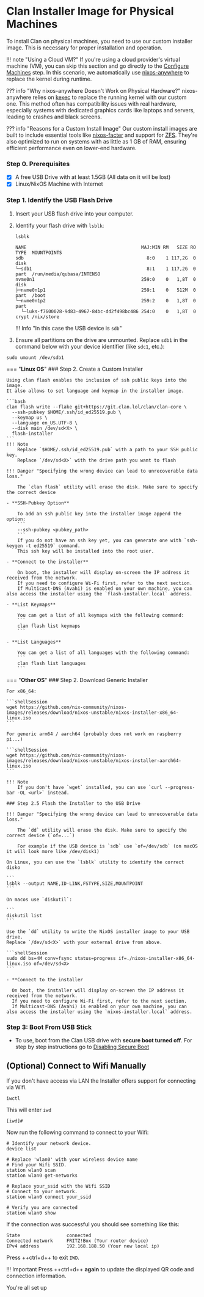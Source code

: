 # Clan Installer Image for Physical Machines

To install Clan on physical machines, you need to use our custom installer image. This is necessary for proper installation and operation.

!!! note "Using a Cloud VM?"
    If you're using a cloud provider's virtual machine (VM), you can skip this section and go directly to the [Configure Machines](configure.md) step. In this scenario, we automatically use [nixos-anywhere](https://github.com/nix-community/nixos-anywhere) to replace the kernel during runtime.

??? info "Why nixos-anywhere Doesn't Work on Physical Hardware?"
    nixos-anywhere relies on [kexec](https://wiki.archlinux.org/title/Kexec) to replace the running kernel with our custom one. This method often has compatibility issues with real hardware, especially systems with dedicated graphics cards like laptops and servers, leading to crashes and black screens.

??? info "Reasons for a Custom Install Image"
    Our custom install images are built to include essential tools like [nixos-facter](https://github.com/nix-community/nixos-facter) and support for [ZFS](https://wiki.archlinux.org/title/ZFS). They're also optimized to run on systems with as little as 1 GB of RAM, ensuring efficient performance even on lower-end hardware.


### Step 0. Prerequisites

- [x] A free USB Drive with at least 1.5GB (All data on it will be lost)
- [x] Linux/NixOS Machine with Internet

### Step 1. Identify the USB Flash Drive

1. Insert your USB flash drive into your computer.

2. Identify your flash drive with `lsblk`:

    ```shellSession
    lsblk
    ```

    ```{.shellSession hl_lines="2" .no-copy}
    NAME                                          MAJ:MIN RM   SIZE RO TYPE  MOUNTPOINTS
    sdb                                             8:0    1 117,2G  0 disk
    └─sdb1                                          8:1    1 117,2G  0 part  /run/media/qubasa/INTENSO
    nvme0n1                                       259:0    0   1,8T  0 disk
    ├─nvme0n1p1                                   259:1    0   512M  0 part  /boot
    └─nvme0n1p2                                   259:2    0   1,8T  0 part
      └─luks-f7600028-9d83-4967-84bc-dd2f498bc486 254:0    0   1,8T  0 crypt /nix/store
    ```

    !!! Info "In this case the USB device is `sdb`"

3. Ensure all partitions on the drive are unmounted. Replace `sdb1` in the command below with your device identifier (like `sdc1`, etc.):

```shellSession
sudo umount /dev/sdb1
```
=== "**Linux OS**"
    ### Step 2. Create a Custom Installer

    Using clan flash enables the inclusion of ssh public keys into the image.
    It also allows to set language and keymap in the installer image.

    ```bash
    clan flash write --flake git+https://git.clan.lol/clan/clan-core \
      --ssh-pubkey $HOME/.ssh/id_ed25519.pub \
      --keymap us \
      --language en_US.UTF-8 \
      --disk main /dev/sd<X> \
      flash-installer
    ```
    !!! Note
        Replace `$HOME/.ssh/id_ed25519.pub` with a path to your SSH public key.
        Replace `/dev/sd<X>` with the drive path you want to flash

    !!! Danger "Specifying the wrong device can lead to unrecoverable data loss."

        The `clan flash` utility will erase the disk. Make sure to specify the correct device

    - **SSH-Pubkey Option**

        To add an ssh public key into the installer image append the option:
        ```
        --ssh-pubkey <pubkey_path>
        ```
        If you do not have an ssh key yet, you can generate one with `ssh-keygen -t ed25519` command.
        This ssh key will be installed into the root user.

    - **Connect to the installer**

        On boot, the installer will display on-screen the IP address it received from the network.
        If you need to configure Wi-Fi first, refer to the next section.
        If Multicast-DNS (Avahi) is enabled on your own machine, you can also access the installer using the `flash-installer.local` address.

    - **List Keymaps**

        You can get a list of all keymaps with the following command:
        ```
        clan flash list keymaps
        ```

    - **List Languages**

        You can get a list of all languages with the following command:
        ```
        clan flash list languages
        ```




=== "**Other OS**"
    ### Step 2. Download Generic Installer

    For x86_64:

    ```shellSession
    wget https://github.com/nix-community/nixos-images/releases/download/nixos-unstable/nixos-installer-x86_64-linux.iso
    ```

    For generic arm64 / aarch64 (probably does not work on raspberry pi...)

    ```shellSession
    wget https://github.com/nix-community/nixos-images/releases/download/nixos-unstable/nixos-installer-aarch64-linux.iso
    ```

    !!! Note
        If you don't have `wget` installed, you can use `curl --progress-bar -OL <url>` instead.

    ### Step 2.5 Flash the Installer to the USB Drive

    !!! Danger "Specifying the wrong device can lead to unrecoverable data loss."

        The `dd` utility will erase the disk. Make sure to specify the correct device (`of=...`)

        For example if the USB device is `sdb` use `of=/dev/sdb` (on macOS it will look more like /dev/disk1)

    On Linux, you can use the `lsblk` utility to identify the correct disko

    ```
    lsblk --output NAME,ID-LINK,FSTYPE,SIZE,MOUNTPOINT
    ```

    On macos use `diskutil`:

    ```
    diskutil list
    ```

    Use the `dd` utility to write the NixOS installer image to your USB drive.
    Replace `/dev/sd<X>` with your external drive from above.

    ```shellSession
    sudo dd bs=4M conv=fsync status=progress if=./nixos-installer-x86_64-linux.iso of=/dev/sd<X>
    ```

    - **Connect to the installer

      On boot, the installer will display on-screen the IP address it received from the network.
      If you need to configure Wi-Fi first, refer to the next section.
      If Multicast-DNS (Avahi) is enabled on your own machine, you can also access the installer using the `nixos-installer.local` address.


###  Step 3: Boot From USB Stick
- To use, boot from the Clan USB drive with **secure boot turned off**. For step by step instructions go to [Disabling Secure Boot](../manual/secure-boot.md)


## (Optional) Connect to Wifi Manually

If you don't have access via LAN the Installer offers support for connecting via Wifi.

```shellSession
iwctl
```

This will enter `iwd`

```{.console, .no-copy}
[iwd]#
```

Now run the following command to connect to your Wifi:

```{.shellSession .no-copy}
# Identify your network device.
device list

# Replace 'wlan0' with your wireless device name
# Find your Wifi SSID.
station wlan0 scan
station wlan0 get-networks

# Replace your_ssid with the Wifi SSID
# Connect to your network.
station wlan0 connect your_ssid

# Verify you are connected
station wlan0 show
```

If the connection was successful you should see something like this:

```{.console, .no-copy}
State                 connected
Connected network     FRITZ!Box (Your router device)
IPv4 address          192.168.188.50 (Your new local ip)
```

Press ++ctrl+d++ to exit `IWD`.

!!! Important
    Press ++ctrl+d++ **again** to update the displayed QR code and connection information.

You're all set up

